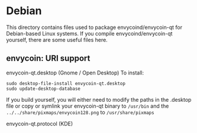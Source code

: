 
Debian
====================
This directory contains files used to package envycoind/envycoin-qt
for Debian-based Linux systems. If you compile envycoind/envycoin-qt yourself, there are some useful files here.

## envycoin: URI support ##


envycoin-qt.desktop  (Gnome / Open Desktop)
To install:

	sudo desktop-file-install envycoin-qt.desktop
	sudo update-desktop-database

If you build yourself, you will either need to modify the paths in
the .desktop file or copy or symlink your envycoin-qt binary to `/usr/bin`
and the `../../share/pixmaps/envycoin128.png` to `/usr/share/pixmaps`

envycoin-qt.protocol (KDE)

